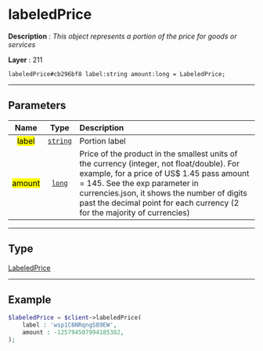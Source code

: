 # labeledPrice

**Description** : *This object represents a portion of the price for goods or services*

**Layer** : 211

```tl
labeledPrice#cb296bf8 label:string amount:long = LabeledPrice;
```

---

## Parameters

| Name | Type | Description |
| :---: | :---: | :--- |
| <mark>label</mark> | [`string`](type/string) | Portion label |
| <mark>amount</mark> | [`long`](type/long) | Price of the product in the smallest units of the currency (integer, not float/double). For example, for a price of US$ 1.45 pass amount = 145. See the exp parameter in currencies.json, it shows the number of digits past the decimal point for each currency (2 for the majority of currencies) |

---

## Type

[LabeledPrice](type/LabeledPrice)

---

## Example

```php
$labeledPrice = $client->labeledPrice(
	label : 'wsp1C6NRqngS89EW',
	amount : -125794507994185382,
);
```